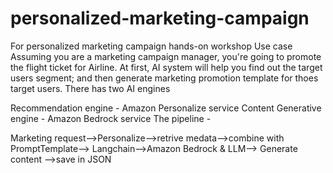 # personalized-marketing-campaign
For personalized marketing campaign hands-on workshop
Use case
Assuming you are a marketing campaign manager, you're going to promote the flight ticket for Airline. At first, AI system will help you find out the target users segment; and then generate marketing promotion template for thoes target users. There has two AI engines

Recommendation engine - Amazon Personalize service
Content Generative engine - Amazon Bedrock service
The pipeline -

Marketing request-->Personalize-->retrive medata-->combine with PromptTemplate--> Langchain-->Amazon Bedrock & LLM--> Generate content -->save in JSON

